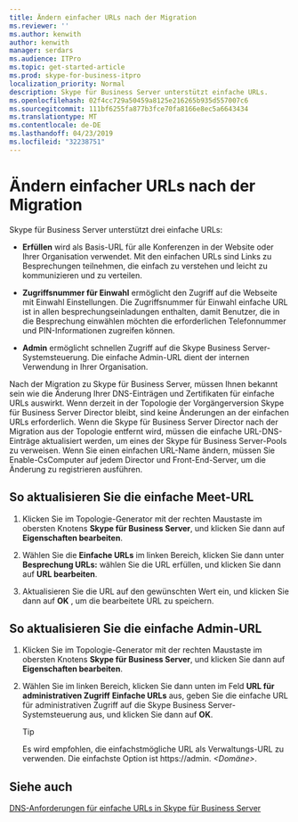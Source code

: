 ```yaml
---
title: Ändern einfacher URLs nach der Migration
ms.reviewer: ''
ms.author: kenwith
author: kenwith
manager: serdars
ms.audience: ITPro
ms.topic: get-started-article
ms.prod: skype-for-business-itpro
localization_priority: Normal
description: Skype für Business Server unterstützt einfache URLs.
ms.openlocfilehash: 02f4cc729a50459a8125e216265b935d557007c6
ms.sourcegitcommit: 111bf6255fa877b3fce70fa8166e8ec5a6643434
ms.translationtype: MT
ms.contentlocale: de-DE
ms.lasthandoff: 04/23/2019
ms.locfileid: "32238751"
---
```

# <a name="change-simple-urls-after-migration"></a>Ändern einfacher URLs nach der Migration

Skype für Business Server unterstützt drei einfache URLs:
  
- **Erfüllen** wird als Basis-URL für alle Konferenzen in der Website oder Ihrer Organisation verwendet. Mit den einfachen URLs sind Links zu Besprechungen teilnehmen, die einfach zu verstehen und leicht zu kommunizieren und zu verteilen. 
    
- **Zugriffsnummer für Einwahl** ermöglicht den Zugriff auf die Webseite mit Einwahl Einstellungen. Die Zugriffsnummer für Einwahl einfache URL ist in allen besprechungseinladungen enthalten, damit Benutzer, die in die Besprechung einwählen möchten die erforderlichen Telefonnummer und PIN-Informationen zugreifen können. 
    
- **Admin** ermöglicht schnellen Zugriff auf die Skype Business Server-Systemsteuerung. Die einfache Admin-URL dient der internen Verwendung in Ihrer Organisation. 
    
Nach der Migration zu Skype für Business Server, müssen Ihnen bekannt sein wie die Änderung Ihrer DNS-Einträgen und Zertifikaten für einfache URLs auswirkt. Wenn derzeit in der Topologie der Vorgängerversion Skype für Business Server Director bleibt, sind keine Änderungen an der einfachen URLs erforderlich. Wenn die Skype für Business Server Director nach der Migration aus der Topologie entfernt wird, müssen die einfache URL-DNS-Einträge aktualisiert werden, um eines der Skype für Business Server-Pools zu verweisen. Wenn Sie einen einfachen URL-Name ändern, müssen Sie Enable-CsComputer auf jedem Director und Front-End-Server, um die Änderung zu registrieren ausführen.

## <a name="to-update-the-meet-simple-url"></a>So aktualisieren Sie die einfache Meet-URL

1. Klicken Sie im Topologie-Generator mit der rechten Maustaste im obersten Knotens **Skype für Business Server**, und klicken Sie dann auf **Eigenschaften bearbeiten**.
    
2. Wählen Sie die **Einfache URLs** im linken Bereich, klicken Sie dann unter **Besprechung URLs:** wählen Sie die URL erfüllen, und klicken Sie dann auf **URL bearbeiten**.
    
3. Aktualisieren Sie die URL auf den gewünschten Wert ein, und klicken Sie dann auf **OK** , um die bearbeitete URL zu speichern. 
    
## <a name="to-update-the-admin-simple-url"></a>So aktualisieren Sie die einfache Admin-URL

1. Klicken Sie im Topologie-Generator mit der rechten Maustaste im obersten Knotens **Skype für Business Server**, und klicken Sie dann auf **Eigenschaften bearbeiten**.
    
2. Wählen Sie im linken Bereich, klicken Sie dann unten im Feld **URL für administrativen Zugriff** **Einfache URLs** aus, geben Sie die einfache URL für administrativen Zugriff auf die Skype Business Server-Systemsteuerung aus, und klicken Sie dann auf **OK**.
    
   > [!TIP]
   > Es wird empfohlen, die einfachstmögliche URL als Verwaltungs-URL zu verwenden. Die einfachste Option ist https://admin. <em> \<Domäne\></em>. 
  
## <a name="see-also"></a>Siehe auch

[DNS-Anforderungen für einfache URLs in Skype für Business Server](../../SfbServer/plan-your-deployment/network-requirements/simple-urls.md)
